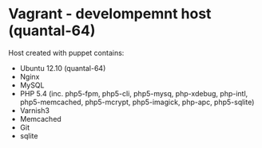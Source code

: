 # Vagrant - develompemnt host (quantal-64)

Host created with puppet contains: 

* Ubuntu 12.10 (quantal-64)
* Nginx
* MySQL
* PHP 5.4 (inc. php5-fpm, php5-cli, php5-mysq, php-xdebug, php-intl, php5-memcached, php5-mcrypt, php5-imagick, php-apc, php5-sqlite)
* Varnish3
* Memcached
* Git
* sqlite
